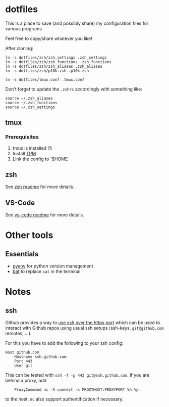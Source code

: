 # dotfiles
This is a place to save (and possibly share) my configuration files for various programs

Feel free to copy/share whatever you like!

After cloning:
```shell 
ln -s dotfiles/zsh/zsh_settings .zsh_settings
ln -s dotfiles/zsh/zsh_functions .zsh_functions
ln -s dotfiles/zsh/zsh_aliases .zsh_aliases
ln -s dotfiles/zsh/p10k.zsh .p10k.zsh

ln -s dotfiles/tmux.conf .tmux.conf
```

Don't forget to update the `.zshrc` accordingly with something like:
```shell 
source ~/.zsh_aliases
source ~/.zsh_functions
source ~/.zsh_settings
```

## tmux

### Prerequisites

1. tmux is installed 🙃
2. Install [TPM](https://github.com/tmux-plugins/tpm)
3. Link the config to `$HOME


## zsh

See [zsh readme](zsh/README.md) for more details.

## VS-Code

See [vs-code readme](vscode/README.md) for more details.

# Other tools

## Essentials

- [pyenv](https://github.com/pyenv/pyenv) for python version management
- [bat](https://github.com/sharkdp/bat) to replace `cat` in the terminal

# Notes

## ssh

Github provides a way to [use ssh over the https port](https://docs.github.com/en/authentication/troubleshooting-ssh/using-ssh-over-the-https-port) which can be used to interact with Github repos using usual ssh setups (ssh-keys, `git@github.com` remotes, ...). 

For this you have to add the following to your ssh config:

```
Host github.com
    Hostname ssh.github.com
    Port 443
    User git    
```

This can be tested with `ssh -T -p 443 git@ssh.github.com`. If you are behind a proxy, add

```
    ProxyCommand nc -X connect -x PROXYHOST:PROXYPORT %h %p
```

to the host. `nc` also support authentification if necessary.